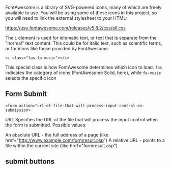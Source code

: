FontAwesome is a library of SVG-powered icons, many of which are freely available to use. You will be using some of these icons in this project, so you will need to link the external stylesheet to your HTML:

https://use.fontawesome.com/releases/v5.8.2/css/all.css

The `i` element is used for idiomatic text, or text that is separate from the "normal" text content. This could be for italic text, such as scientific terms, or for icons like those provided by FontAwesome.

    <i class="fas fa-music"></i>


This special class is how FontAwesome determines which icon to load. `fas` indicates the category of icons (FontAwesome Solid, here), while `fa-music` selects the specific icon

## Form Submit

`<form action="url-of-file-that-will-process-input-control-on-submission>`

URL	Specifies the URL of the file that will process the input control when the form is submitted.
Possible values:

An absolute URL - the full address of a page (like href="http://www.example.com/formresult.asp")
A relative URL - points to a file within the current site (like href="formresult.asp")

## submit buttons